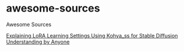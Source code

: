 # awesome-sources
Awesome Sources

[Explaining LoRA Learning Settings Using Kohya_ss for Stable Diffusion Understanding by Anyone
](https://github.com/FurkanGozukara/Stable-Diffusion/blob/main/Tutorials/How-To-Do-Kohya-SDXL-LoRA-Training-With-Weak-Low-VRAM-GPUs.md)
